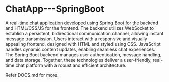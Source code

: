 # ChatApp---SpringBoot

A real-time chat application developed using Spring Boot for the backend and HTML/CSS/JS for the frontend. The backend utilizes WebSocket to establish a persistent, bidirectional communication channel, allowing instant message transmission. Users interact with a responsive and visually appealing frontend, designed with HTML and styled using CSS. JavaScript handles dynamic content updates, enabling seamless chat experiences. The Spring Boot backend manages user authentication, message handling, and data storage. Together, these technologies deliver a user-friendly, real-time chat platform with a robust and efficient architecture.

Refer DOCS.md for more.
